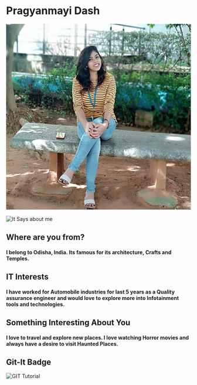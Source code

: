 # Pragyanmayi Dash

![Pragya](image/me.JPG "That's Me!")

![It Says about me](image/hi.png "ME")

## Where are you from?

#### I belong to Odisha, India. Its famous for its architecture, Crafts and Temples.

## IT Interests

#### I have worked for Automobile industries for last 5 years as a Quality assurance engineer and would love to explore more into Infotainment tools and technologies.

## Something Interesting About You

#### I love to travel and explore new places. I love watching Horror movies and always have a desire to visit Haunted Places.

## Git-It Badge
 
![GIT Tutorial](images/images.png "GIT-IT")
